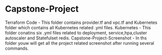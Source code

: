# Capstone-Project
Terraform Code - This folder contains provider.tf and vpc.tf and Kubernetes folder which contains all Kubernetes related .yml files. 
Kubernetes - This folder conatins six .yml files related to deployment, service,hpa,cluster autoscaler and Statefulset redis.
Capstone-Project-Screenshot - In ths folder youw will get all the project related screenshot after running several commands.
